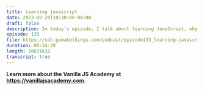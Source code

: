```yaml
---
title: Learning javascript
date: 2023-09-20T10:30:00-04:00
draft: false
description: In today’s episode, I talk about learning JavaScript, why its so hard, and what I think is a good way to approach it.
episode: 133
file: https://cdn.gomakethings.com/podcast/episode133_learning-javascript.mp3
duration: 00:14:39
length: 10631632
transcript: true
---
```


**Learn more about the Vanilla JS Academy at https://vanillajsacademy.com.**